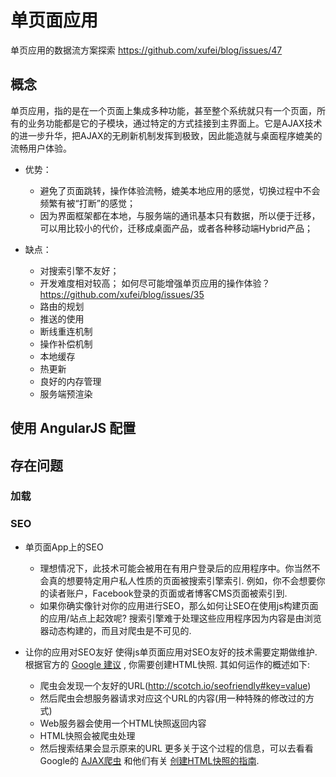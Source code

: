 <!-- toc -->

# 单页面应用 #
单页应用的数据流方案探索 https://github.com/xufei/blog/issues/47 

## 概念 ##
单页应用，指的是在一个页面上集成多种功能，甚至整个系统就只有一个页面，所有的业务功能都是它的子模块，通过特定的方式挂接到主界面上。它是AJAX技术的进一步升华，把AJAX的无刷新机制发挥到极致，因此能造就与桌面程序媲美的流畅用户体验。

- 优势：
	- 避免了页面跳转，操作体验流畅，媲美本地应用的感觉，切换过程中不会频繁有被“打断”的感觉；
	- 因为界面框架都在本地，与服务端的通讯基本只有数据，所以便于迁移，可以用比较小的代价，迁移成桌面产品，或者各种移动端Hybrid产品；

- 缺点：
	- 对搜索引擎不友好；
	- 开发难度相对较高；
	如何尽可能增强单页应用的操作体验？
	https://github.com/xufei/blog/issues/35 
	- 路由的规划
	- 推送的使用
	- 断线重连机制
	- 操作补偿机制
	- 本地缓存
	- 热更新
	- 良好的内存管理
	- 服务端预渲染



## 使用 AngularJS 配置 ##





## 存在问题 ##

### 加载 ###



### SEO ###

- 单页面App上的SEO
	- 理想情况下，此技术可能会被用在有用户登录后的应用程序中。你当然不会真的想要特定用户私人性质的页面被搜索引擎索引. 例如，你不会想要你的读者账户，Facebook登录的页面或者博客CMS页面被索引到.
	- 如果你确实像针对你的应用进行SEO，那么如何让SEO在使用js构建页面的应用/站点上起效呢? 搜索引擎难于处理这些应用程序因为内容是由浏览器动态构建的，而且对爬虫是不可见的.

- 让你的应用对SEO友好
使得js单页面应用对SEO友好的技术需要定期做维护. 根据官方的 [Google 建议](https://developers.google.com/webmasters/ajax-crawling/) , 你需要创建HTML快照. 其如何运作的概述如下:
	- 爬虫会发现一个友好的URL(http://scotch.io/seofriendly#key=value)
	- 然后爬虫会想服务器请求对应这个URL的内容(用一种特殊的修改过的方式)
	- Web服务器会使用一个HTML快照返回内容
	- HTML快照会被爬虫处理
	- 然后搜索结果会显示原来的URL
更多关于这个过程的信息，可以去看看Google的 [AJAX爬虫](https://developers.google.com/webmasters/ajax-crawling/docs/getting-started)  和他们有关 [创建HTML快照的指南](https://developers.google.com/webmasters/ajax-crawling/docs/html-snapshot).







